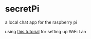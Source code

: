 # secretPi
a local chat app for the raspberry pi

using [this tutorial](http://raspberrypihq.com/how-to-turn-a-raspberry-pi-into-a-wifi-router/) for setting up WiFi Lan

